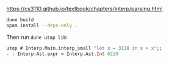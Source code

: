 https://cs3110.github.io/textbook/chapters/interp/parsing.html

```bash
dune build
opam install --deps-only .
```

Then run `dune utop lib`:

```ocaml
utop # Interp.Main.interp_small "let x = 3110 in x + x";;
- : Interp.Ast.expr = Interp.Ast.Int 6220
```
